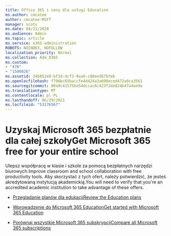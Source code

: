 ```yaml
---
title: Office 365 i ceny dla usługi Education
ms.author: cmcatee
author: cmcatee-MSFT
manager: scotv
ms.date: 04/21/2020
ms.audience: Admin
ms.topic: article
ms.service: o365-administration
ROBOTS: NOINDEX, NOFOLLOW
localization_priority: Normal
ms.collection: Adm_O365
ms.custom:
- "476"
- "1500026"
ms.assetid: 34b852e0-bf1d-4cf3-9aa6-c80eed67bfeb
ms.openlocfilehash: f796bc65baccfe4d424a3a690eced472a0ca3561
ms.sourcegitcommit: 00a9c41575be54dccac6c423f2de824b47a4ee9e
ms.translationtype: MT
ms.contentlocale: pl-PL
ms.lasthandoff: 06/29/2021
ms.locfileid: "53176567"
---
```

# <a name="get-microsoft-365-free-for-your-entire-school"></a><span data-ttu-id="47b75-102">Uzyskaj Microsoft 365 bezpłatnie dla całej szkoły</span><span class="sxs-lookup"><span data-stu-id="47b75-102">Get Microsoft 365 free for your entire school</span></span>

<span data-ttu-id="47b75-103">Ulepsz współpracę w klasie i szkole za pomocą bezpłatnych narzędzi biurowych.</span><span class="sxs-lookup"><span data-stu-id="47b75-103">Improve classroom and school collaboration with free productivity tools.</span></span> <span data-ttu-id="47b75-104">Aby skorzystać z tych ofert, należy potwierdzić, że jesteś akredytowaną instytucją akademickią.</span><span class="sxs-lookup"><span data-stu-id="47b75-104">You will need to verify that you're an accredited academic institution to take advantage of these offers.</span></span>
  
- [<span data-ttu-id="47b75-105">Przeglądanie planów dla edukacji</span><span class="sxs-lookup"><span data-stu-id="47b75-105">Review the Education plans</span></span>](https://products.office.com/academic/compare-office-365-education-plans)

- [<span data-ttu-id="47b75-106">Wprowadzenie do Microsoft 365 Education</span><span class="sxs-lookup"><span data-stu-id="47b75-106">Get started with Microsoft 365 Education</span></span>](https://support.office.com/article/get-started-with-office-365-education-ab02abe5-a1ee-458c-b749-5b44416ccf14?wt.mc_id=o365_portal_mmaven&ui=en-US&rs=en-US&ad=US)

- [<span data-ttu-id="47b75-107">Porównaj wszystkie Microsoft 365 subskrypcji</span><span class="sxs-lookup"><span data-stu-id="47b75-107">Compare all Microsoft 365 subscriptions</span></span>](https://products.office.com/business/compare-more-office-365-for-business-plans)